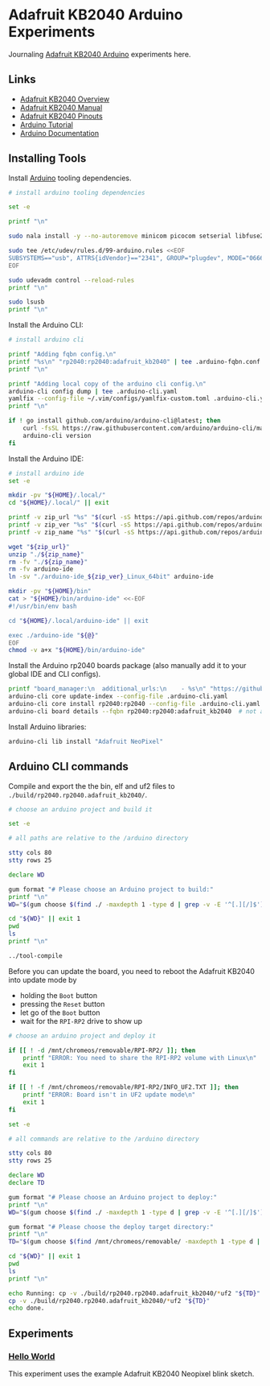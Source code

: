 # Adafruit KB2040 Arduino Experiments

Journaling [Adafruit KB2040 Arduino](https://learn.adafruit.com/adafruit-kb2040/arduino-ide-setup) experiments here.

## Links

- [Adafruit KB2040 Overview](https://learn.adafruit.com/adafruit-kb2040)
- [Adafruit KB2040 Manual](https://cdn-learn.adafruit.com/downloads/pdf/adafruit-kb2040.pdf)
- [Adafruit KB2040 Pinouts](https://learn.adafruit.com/adafruit-kb2040/pinouts)
- [Arduino Tutorial](https://learn.adafruit.com/adafruit-kb2040/arduino-ide-setup)
- [Arduino Documentation](https://docs.arduino.cc/)

## Installing Tools

Install [Arduino](https://docs.arduino.cc/software/ide/) tooling dependencies.

```bash { background=false category=setup-arduino closeTerminalOnSuccess=true excludeFromRunAll=true interactive=true interpreter=bash name=arduino-install-dependencies promptEnv=true terminalRows=10 }
# install arduino tooling dependencies

set -e

printf "\n"

sudo nala install -y --no-autoremove minicom picocom setserial libfuse2

sudo tee /etc/udev/rules.d/99-arduino.rules <<EOF
SUBSYSTEMS=="usb", ATTRS{idVendor}=="2341", GROUP="plugdev", MODE="0666"
EOF

sudo udevadm control --reload-rules
printf "\n"

sudo lsusb
printf "\n"
```

Install the Arduino CLI:

```bash { background=false category=setup-arduino closeTerminalOnSuccess=true excludeFromRunAll=true interactive=true interpreter=bash name=arduino-install-cli promptEnv=true terminalRows=10 }
# install arduino cli

printf "Adding fqbn config.\n"
printf "%s\n" "rp2040:rp2040:adafruit_kb2040" | tee .arduino-fqbn.conf
printf "\n"

printf "Adding local copy of the arduino cli config.\n"
arduino-cli config dump | tee .arduino-cli.yaml
yamlfix --config-file ~/.vim/configs/yamlfix-custom.toml .arduino-cli.yaml
printf "\n"

if ! go install github.com/arduino/arduino-cli@latest; then
    curl -fsSL https://raw.githubusercontent.com/arduino/arduino-cli/master/install.sh | BINDIR="${HOME}/bin" sh
    arduino-cli version
fi
```

Install the Arduino IDE:

```bash { background=false category=setup-arduino closeTerminalOnSuccess=true excludeFromRunAll=true interactive=true interpreter=bash name=arduino-install-ide promptEnv=true terminalRows=10 }
# install arduino ide
set -e

mkdir -pv "${HOME}/.local/"
cd "${HOME}/.local/" || exit

printf -v zip_url "%s" "$(curl -sS https://api.github.com/repos/arduino/arduino-ide/releases/latest | jq -r '.assets[].browser_download_url' | grep '_Linux_64bit.zip$')"
printf -v zip_ver "%s" "$(curl -sS https://api.github.com/repos/arduino/arduino-ide/releases/latest | jq -r '.name')"
printf -v zip_name "%s" "$(curl -sS https://api.github.com/repos/arduino/arduino-ide/releases/latest | jq -r '.assets[].name' | grep Linux_64bit.zip)"

wget "${zip_url}"
unzip "./${zip_name}"
rm -fv "./${zip_name}"
rm -fv arduino-ide
ln -sv "./arduino-ide_${zip_ver}_Linux_64bit" arduino-ide

mkdir -pv "${HOME}/bin"
cat > "${HOME}/bin/arduino-ide" <<-EOF
#!/usr/bin/env bash

cd "${HOME}/.local/arduino-ide" || exit

exec ./arduino-ide "${@}"
EOF
chmod -v a+x "${HOME}/bin/arduino-ide"
```

Install the Arduino rp2040 boards package (also manually add it to your global IDE and CLI configs).

```bash { background=false category=setup-arduino closeTerminalOnSuccess=true excludeFromRunAll=true interactive=true interpreter=bash name=arduino-install-board promptEnv=true terminalRows=10 }
printf "board_manager:\n  additional_urls:\n    - %s\n" "https://github.com/earlephilhower/arduino-pico/releases/download/global/package_rp2040_index.json" | tee .arduino-cli.yaml
arduino-cli core update-index --config-file .arduino-cli.yaml
arduino-cli core install rp2040:rp2040 --config-file .arduino-cli.yaml
arduino-cli board details --fqbn rp2040:rp2040:adafruit_kb2040  # not a device query
```

Install Arduino libraries:

```bash { background=false category=setup-arduino closeTerminalOnSuccess=true excludeFromRunAll=true interactive=true interpreter=bash name=arduino-install-libraries promptEnv=true terminalRows=10 }
arduino-cli lib install "Adafruit NeoPixel"
```

## Arduino CLI commands

Compile and export the the bin, elf and uf2 files to `./build/rp2040.rp2040.adafruit_kb2040/`.

```bash { background=false category=build-arduino closeTerminalOnSuccess=true excludeFromRunAll=true interactive=true interpreter=bash name=arduino-cli-compile promptEnv=true terminalRows=25 }
# choose an arduino project and build it

set -e

# all paths are relative to the /arduino directory

stty cols 80
stty rows 25

declare WD

gum format "# Please choose an Arduino project to build:"
printf "\n"
WD="$(gum choose $(find ./ -maxdepth 1 -type d | grep -v -E '^[.][/]$'))"

cd "${WD}" || exit 1
pwd
ls
printf "\n"

../tool-compile
```

Before you can update the board, you need to reboot the Adafruit KB2040 into update mode by

- holding the `Boot` button
- pressing the `Reset` button
- let go of the `Boot` button
- wait for the `RPI-RP2` drive to show up

```bash { background=false category=deploy-arduino closeTerminalOnSuccess=true excludeFromRunAll=true interactive=true interpreter=bash name=arduino-cli-upload promptEnv=true terminalRows=25 }
# choose an arduino project and deploy it

if [[ ! -d /mnt/chromeos/removable/RPI-RP2/ ]]; then
    printf "ERROR: You need to share the RPI-RP2 volume with Linux\n"
    exit 1
fi

if [[ ! -f /mnt/chromeos/removable/RPI-RP2/INFO_UF2.TXT ]]; then
    printf "ERROR: Board isn't in UF2 update mode\n"
    exit 1
fi

set -e

# all commands are relative to the /arduino directory

stty cols 80
stty rows 25

declare WD
declare TD

gum format "# Please choose an Arduino project to deploy:"
printf "\n"
WD="$(gum choose $(find ./ -maxdepth 1 -type d | grep -v -E '^[.][/]$'))"

gum format "# Please choose the deploy target directory:"
printf "\n"
TD="$(gum choose $(find /mnt/chromeos/removable/ -maxdepth 1 -type d | grep -v -E '^/mnt/chromeos/removable/$'))"

cd "${WD}" || exit 1
pwd
ls
printf "\n"

echo Running: cp -v ./build/rp2040.rp2040.adafruit_kb2040/*uf2 "${TD}"
cp -v ./build/rp2040.rp2040.adafruit_kb2040/*uf2 "${TD}"
echo done.
```

## Experiments

### [Hello World](helloworld/)

This experiment uses the example Adafruit KB2040 Neopixel blink sketch.
